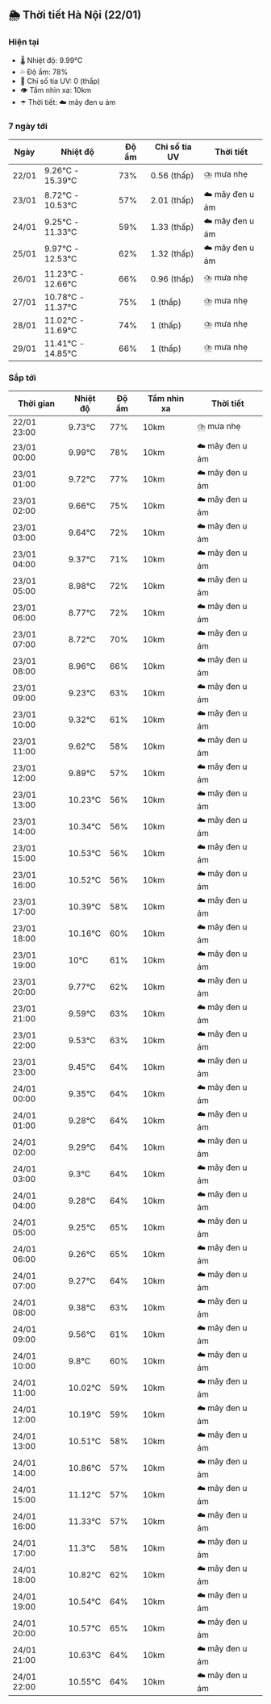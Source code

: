 ## 🌦️ Thời tiết Hà Nội (22/01)

### Hiện tại

- 🌡️ Nhiệt độ: 9.99℃
- 💦 Độ ẩm: 78%
- 🌟 Chỉ số tia UV: 0 (thấp)
- 👁️ Tầm nhìn xa: 10km
- ☂️ Thời tiết: ☁️ mây đen u ám

### 7 ngày tới

| Ngày | Nhiệt độ | Độ ẩm | Chỉ số tia UV | Thời tiết |
| --- | --- | --- | --- | --- |
| 22/01 | 9.26℃ - 15.39℃ | 73% | 0.56 (thấp) | ⛈️ mưa nhẹ |
| 23/01 | 8.72℃ - 10.53℃ | 57% | 2.01 (thấp) | ☁️ mây đen u ám |
| 24/01 | 9.25℃ - 11.33℃ | 59% | 1.33 (thấp) | ☁️ mây đen u ám |
| 25/01 | 9.97℃ - 12.53℃ | 62% | 1.32 (thấp) | ☁️ mây đen u ám |
| 26/01 | 11.23℃ - 12.66℃ | 66% | 0.96 (thấp) | ⛈️ mưa nhẹ |
| 27/01 | 10.78℃ - 11.37℃ | 75% | 1 (thấp) | ⛈️ mưa nhẹ |
| 28/01 | 11.02℃ - 11.69℃ | 74% | 1 (thấp) | ⛈️ mưa nhẹ |
| 29/01 | 11.41℃ - 14.85℃ | 66% | 1 (thấp) | ⛈️ mưa nhẹ |

### Sắp tới

| Thời gian | Nhiệt độ | Độ ẩm | Tầm nhìn xa | Thời tiết |
| --- | --- | --- | --- | --- |
| 22/01 23:00 | 9.73℃ | 77% | 10km | ⛈️ mưa nhẹ |
| 23/01 00:00 | 9.99℃ | 78% | 10km | ☁️ mây đen u ám |
| 23/01 01:00 | 9.72℃ | 77% | 10km | ☁️ mây đen u ám |
| 23/01 02:00 | 9.66℃ | 75% | 10km | ☁️ mây đen u ám |
| 23/01 03:00 | 9.64℃ | 72% | 10km | ☁️ mây đen u ám |
| 23/01 04:00 | 9.37℃ | 71% | 10km | ☁️ mây đen u ám |
| 23/01 05:00 | 8.98℃ | 72% | 10km | ☁️ mây đen u ám |
| 23/01 06:00 | 8.77℃ | 72% | 10km | ☁️ mây đen u ám |
| 23/01 07:00 | 8.72℃ | 70% | 10km | ☁️ mây đen u ám |
| 23/01 08:00 | 8.96℃ | 66% | 10km | ☁️ mây đen u ám |
| 23/01 09:00 | 9.23℃ | 63% | 10km | ☁️ mây đen u ám |
| 23/01 10:00 | 9.32℃ | 61% | 10km | ☁️ mây đen u ám |
| 23/01 11:00 | 9.62℃ | 58% | 10km | ☁️ mây đen u ám |
| 23/01 12:00 | 9.89℃ | 57% | 10km | ☁️ mây đen u ám |
| 23/01 13:00 | 10.23℃ | 56% | 10km | ☁️ mây đen u ám |
| 23/01 14:00 | 10.34℃ | 56% | 10km | ☁️ mây đen u ám |
| 23/01 15:00 | 10.53℃ | 56% | 10km | ☁️ mây đen u ám |
| 23/01 16:00 | 10.52℃ | 56% | 10km | ☁️ mây đen u ám |
| 23/01 17:00 | 10.39℃ | 58% | 10km | ☁️ mây đen u ám |
| 23/01 18:00 | 10.16℃ | 60% | 10km | ☁️ mây đen u ám |
| 23/01 19:00 | 10℃ | 61% | 10km | ☁️ mây đen u ám |
| 23/01 20:00 | 9.77℃ | 62% | 10km | ☁️ mây đen u ám |
| 23/01 21:00 | 9.59℃ | 63% | 10km | ☁️ mây đen u ám |
| 23/01 22:00 | 9.53℃ | 63% | 10km | ☁️ mây đen u ám |
| 23/01 23:00 | 9.45℃ | 64% | 10km | ☁️ mây đen u ám |
| 24/01 00:00 | 9.35℃ | 64% | 10km | ☁️ mây đen u ám |
| 24/01 01:00 | 9.28℃ | 64% | 10km | ☁️ mây đen u ám |
| 24/01 02:00 | 9.29℃ | 64% | 10km | ☁️ mây đen u ám |
| 24/01 03:00 | 9.3℃ | 64% | 10km | ☁️ mây đen u ám |
| 24/01 04:00 | 9.28℃ | 64% | 10km | ☁️ mây đen u ám |
| 24/01 05:00 | 9.25℃ | 65% | 10km | ☁️ mây đen u ám |
| 24/01 06:00 | 9.26℃ | 65% | 10km | ☁️ mây đen u ám |
| 24/01 07:00 | 9.27℃ | 64% | 10km | ☁️ mây đen u ám |
| 24/01 08:00 | 9.38℃ | 63% | 10km | ☁️ mây đen u ám |
| 24/01 09:00 | 9.56℃ | 61% | 10km | ☁️ mây đen u ám |
| 24/01 10:00 | 9.8℃ | 60% | 10km | ☁️ mây đen u ám |
| 24/01 11:00 | 10.02℃ | 59% | 10km | ☁️ mây đen u ám |
| 24/01 12:00 | 10.19℃ | 59% | 10km | ☁️ mây đen u ám |
| 24/01 13:00 | 10.51℃ | 58% | 10km | ☁️ mây đen u ám |
| 24/01 14:00 | 10.86℃ | 57% | 10km | ☁️ mây đen u ám |
| 24/01 15:00 | 11.12℃ | 57% | 10km | ☁️ mây đen u ám |
| 24/01 16:00 | 11.33℃ | 57% | 10km | ☁️ mây đen u ám |
| 24/01 17:00 | 11.3℃ | 58% | 10km | ☁️ mây đen u ám |
| 24/01 18:00 | 10.82℃ | 62% | 10km | ☁️ mây đen u ám |
| 24/01 19:00 | 10.54℃ | 64% | 10km | ☁️ mây đen u ám |
| 24/01 20:00 | 10.57℃ | 65% | 10km | ☁️ mây đen u ám |
| 24/01 21:00 | 10.63℃ | 64% | 10km | ☁️ mây đen u ám |
| 24/01 22:00 | 10.55℃ | 64% | 10km | ☁️ mây đen u ám |
